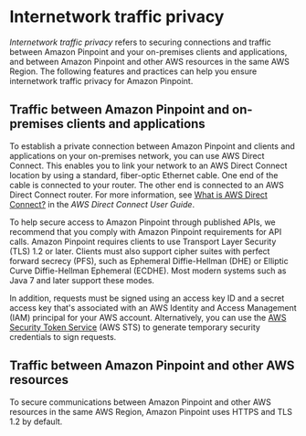 # Internetwork traffic privacy<a name="security-data-protection-internetwork-traffic"></a>

*Internetwork traffic privacy* refers to securing connections and traffic between Amazon Pinpoint and your on\-premises clients and applications, and between Amazon Pinpoint and other AWS resources in the same AWS Region\. The following features and practices can help you ensure internetwork traffic privacy for Amazon Pinpoint\.

## Traffic between Amazon Pinpoint and on\-premises clients and applications<a name="security-data-protection-internetwork-traffic-on-prem"></a>

To establish a private connection between Amazon Pinpoint and clients and applications on your on\-premises network, you can use AWS Direct Connect\. This enables you to link your network to an AWS Direct Connect location by using a standard, fiber\-optic Ethernet cable\. One end of the cable is connected to your router\. The other end is connected to an AWS Direct Connect router\. For more information, see [What is AWS Direct Connect?](https://docs.aws.amazon.com/directconnect/latest/UserGuide/Welcome.html) in the *AWS Direct Connect User Guide*\.

To help secure access to Amazon Pinpoint through published APIs, we recommend that you comply with Amazon Pinpoint requirements for API calls\. Amazon Pinpoint requires clients to use Transport Layer Security \(TLS\) 1\.2 or later\.  Clients must also support cipher suites with perfect forward secrecy \(PFS\), such as Ephemeral Diffie\-Hellman \(DHE\) or Elliptic Curve Diffie\-Hellman Ephemeral \(ECDHE\)\. Most modern systems such as Java 7 and later support these modes\. 

In addition, requests must be signed using an access key ID and a secret access key that's associated with an AWS Identity and Access Management \(IAM\) principal for your AWS account\. Alternatively, you can use the [AWS Security Token Service](https://docs.aws.amazon.com/STS/latest/APIReference/Welcome.html) \(AWS STS\) to generate temporary security credentials to sign requests\.

## Traffic between Amazon Pinpoint and other AWS resources<a name="security-data-protection-internetwork-traffic-region"></a>

To secure communications between Amazon Pinpoint and other AWS resources in the same AWS Region, Amazon Pinpoint uses HTTPS and TLS 1\.2 by default\.